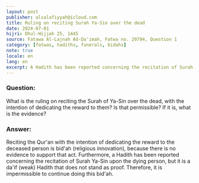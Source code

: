 ```yaml
---
layout: post
publisher: alsalafiyyah@icloud.com
title: Ruling on reciting Surah Ya-Sin over the dead
date: 2024-07-01
hijri: Dhul-Hijjah 25, 1445
source: Fatawa Al-Lajnah Ad-Da'imah, Fatwa no. 20794, Question 1
category: [fatwas, hadiths, funerals, bidahs]
note: true
locale: en
lang: en
excerpt: A Hadith has been reported concerning the recitation of Surah Ya-Sin upon the dying person, but it is a da'if (weak) Hadith that does not stand as proof.
---
```


### Question: 
What is the ruling on reciting the Surah of Ya-Sin over the dead, with the intention of dedicating the reward to them? Is that permissible? If it is, what is the evidence?

### Answer: 
Reciting the Qur'an with the intention of dedicating the reward to the deceased person is bid'ah (religious innovation), because there is no evidence to support that act. Furthermore, a Hadith has been reported concerning the recitation of Surah Ya-Sin upon the dying person, but it is a da'if (weak) Hadith that does not stand as proof. Therefore, it is impermissible to continue doing this bid'ah. 
